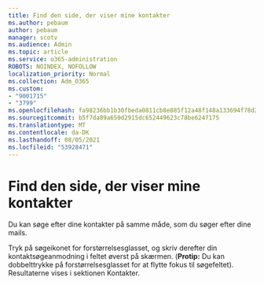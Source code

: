```yaml
---
title: Find den side, der viser mine kontakter
ms.author: pebaum
author: pebaum
manager: scotv
ms.audience: Admin
ms.topic: article
ms.service: o365-administration
ROBOTS: NOINDEX, NOFOLLOW
localization_priority: Normal
ms.collection: Adm_O365
ms.custom:
- "9001715"
- "3799"
ms.openlocfilehash: fa98236bb1b30fbeda0811cb8e885f12a48f148a133694f78d2029489bf2be24
ms.sourcegitcommit: b5f7da89a650d2915dc652449623c78be6247175
ms.translationtype: MT
ms.contentlocale: da-DK
ms.lasthandoff: 08/05/2021
ms.locfileid: "53928471"
---
```

# <a name="find-the-page-that-shows-my-contacts"></a>Find den side, der viser mine kontakter

Du kan søge efter dine kontakter på samme måde, som du søger efter dine mails.
 
Tryk på søgeikonet for forstørrelsesglasset, og skriv derefter din kontaktsøgeanmodning i feltet øverst på skærmen. (**Protip:** Du kan dobbelttrykke på forstørrelsesglasset for at flytte fokus til søgefeltet). Resultaterne vises i sektionen Kontakter.
